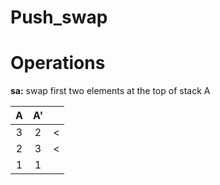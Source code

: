 # Push_swap

# Operations

**sa:** swap first two elements at the top of stack A

| A | A' | |
|:----:|:----:|:----:|
| 3 | 2 | < |
| 2 | 3 | < |
| 1 | 1 |
